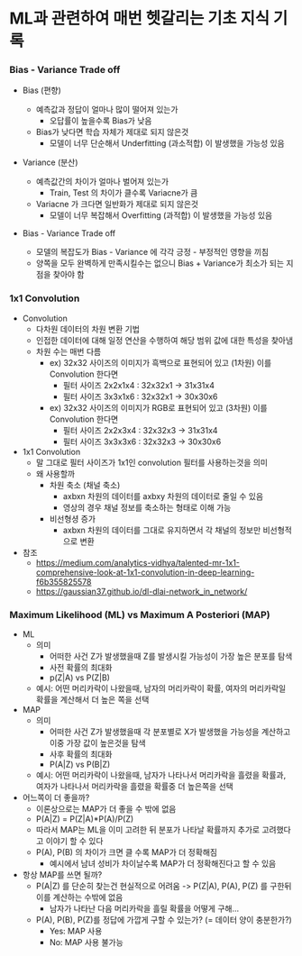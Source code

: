 # ML과 관련하여 매번 헷갈리는 기초 지식 기록

### Bias - Variance Trade off
- Bias (편향)
  - 예측값과 정답이 얼마나 많이 떨어져 있는가
    - 오답률이 높을수록 Bias가 낮음
  - Bias가 낮다면 학습 자체가 제대로 되지 않은것
    - 모델이 너무 단순해서 Underfitting (과소적합) 이 발생했을 가능성 있음

- Variance (분산)
  - 예측값간의 차이가 얼마나 벌어져 있는가
    - Train, Test 의 차이가 클수록 Variacne가 큼
  - Variacne 가 크다면 일반화가 제대로 되지 않은것
    - 모델이 너무 복잡해서 Overfitting (과적합) 이 발생했을 가능성 있음

- Bias - Variance Trade off
  - 모델의 복잡도가 Bias - Variance 에 각각 긍정 - 부정적인 영향을 끼침
  - 양쪽을 모두 완벽하게 만족시킬수는 없으니 Bias + Variance가 최소가 되는 지점을 찾아야 함



### 1x1 Convolution
- Convolution
  - 다차원 데이터의 차원 변환 기법
  - 인접한 데이터에 대해 일정 연산을 수행하여 해당 범위 값에 대한 특성을 찾아냄
  - 차원 수는 매번 다름
    - ex) 32x32 사이즈의 이미지가 흑백으로 표현되어 있고 (1차원) 이를 Convolution 한다면
      - 필터 사이즈 2x2x1x4 : 32x32x1 -> 31x31x4
      - 필터 사이즈 3x3x1x6 : 32x32x1 -> 30x30x6
    - ex) 32x32 사이즈의 이미지가 RGB로 표현되어 있고 (3차원) 이를 Convolution 한다면
      - 필터 사이즈 2x2x3x4 : 32x32x3 -> 31x31x4
      - 필터 사이즈 3x3x3x6 : 32x32x3 -> 30x30x6
- 1x1 Convolution
  - 말 그대로 필터 사이즈가 1x1인 convolution 필터를 사용하는것을 의미
  - 왜 사용할까
    - 차원 축소 (채널 축소)
      - axbxn 차원의 데이터를 axbxy 차원의 데이터로 줄일 수 있음
      - 영상의 경우 채널 정보를 축소하는 형태로 이해 가능
    - 비선형셩 증가
      - axbxn 차원의 데이터를 그대로 유지하면서 각 채널의 정보만 비선형적으로 변환
- 참조
  - https://medium.com/analytics-vidhya/talented-mr-1x1-comprehensive-look-at-1x1-convolution-in-deep-learning-f6b355825578
  - https://gaussian37.github.io/dl-dlai-network_in_network/


### Maximum Likelihood (ML) vs Maximum A Posteriori (MAP)
- ML
  - 의미
    - 어떠한 사건 Z가 발생했을때 Z를 발생시킬 가능성이 가장 높은 분포를 탐색
    - 사전 확률의 최대화
    - p(Z|A) vs P(Z|B)
  - 예시: 어떤 머리카락이 나왔을때, 남자의 머리카락이 확률, 여자의 머리카락일 확률을 계산해서 더 높은 쪽을 선택
- MAP
  - 의미
    - 어떠한 사건 Z가 발생했을때 각 분포별로 X가 발생했을 가능성을 계산하고 이중 가장 값이 높은것을 탐색
    - 사후 확률의 최대화
    - P(A|Z) vs P(B|Z)
  - 예시: 어떤 머리카락이 나왔을때, 남자가 나타나서 머리카락을 흘렸을 확률과, 여자가 나타나서 머리카락을 흘렸을 확률중 더 높은쪽을 선택
- 어느쪽이 더 좋을까?
  - 이론상으로는 MAP가 더 좋을 수 밖에 없음
  - P(A|Z) = P(Z|A)*P(A)/P(Z)
  - 따라서 MAP는 ML을 이미 고려한 뒤 분포가 나타날 확률까지 추가로 고려했다고 이야기 할 수 있다
  - P(A), P(B) 의 차이가 크면 클 수록 MAP가 더 정확해짐
    - 예시에서 남녀 성비가 차이날수록 MAP가 더 정확해진다고 할 수 있음
- 항상 MAP를 쓰면 될까?
  - P(A|Z) 를 단순히 찾는건 현실적으로 어려움 -> P(Z|A), P(A), P(Z) 를 구한뒤 이를 계산하는 수밖에 없음
    - 남자가 나타난 다음 머리카락을 흘릴 확률을 어떻게 구해...
  - P(A), P(B), P(Z)를 정답에 가깝게 구할 수 있는가? (= 데이터 양이 충분한가?)
    - Yes: MAP 사용
    - No: MAP 사용 불가능



